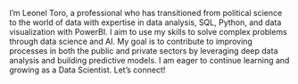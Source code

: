 I’m Leonel Toro, a professional who has transitioned from political science to the world of data with expertise in data analysis, SQL, Python, and data visualization with PowerBI.
I aim to use my skills to solve complex problems through data science and AI.
My goal is to contribute to improving processes in both the public and private sectors by leveraging deep data analysis and building predictive models. 
I am eager to continue learning and growing as a Data Scientist. Let’s connect!
